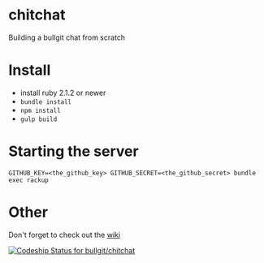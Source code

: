 # chitchat

Building a bullgit chat from scratch

# Install

- install ruby 2.1.2 or newer
- `bundle install`
- `npm install`
- `gulp build`

# Starting the server

`GITHUB_KEY=<the_github_key> GITHUB_SECRET=<the_github_secret> bundle exec rackup`

# Other

Don't forget to check out the [wiki](https://github.com/bullgit/chitchat/wiki)

[ ![Codeship Status for bullgit/chitchat](https://codeship.com/projects/6ab28d80-42ab-0133-3d8f-1eb5f82d52fc/status?branch=master)](https://codeship.com/projects/103812)
